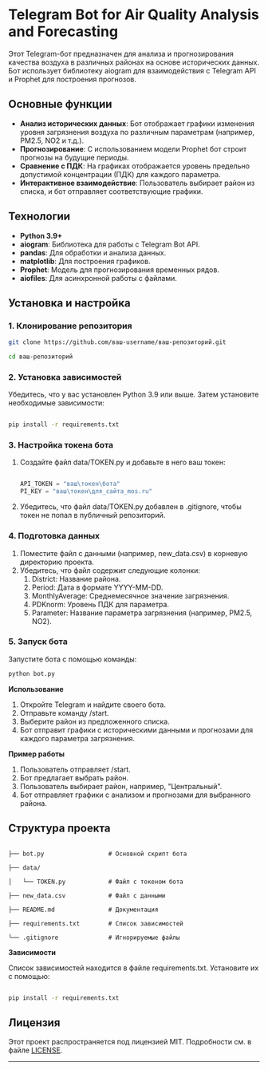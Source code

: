 # **Telegram Bot for Air Quality Analysis and Forecasting**

Этот Telegram-бот предназначен для анализа и прогнозирования качества воздуха в различных районах на основе исторических данных. Бот использует библиотеку aiogram для взаимодействия с Telegram API и Prophet для построения прогнозов.

## **Основные функции**

- **Анализ исторических данных**: Бот отображает графики изменения уровня загрязнения воздуха по различным параметрам (например, PM2.5, NO2 и т.д.).
- **Прогнозирование**: С использованием модели Prophet бот строит прогнозы на будущие периоды.
- **Сравнение с ПДК**: На графиках отображается уровень предельно допустимой концентрации (ПДК) для каждого параметра.
- **Интерактивное взаимодействие**: Пользователь выбирает район из списка, и бот отправляет соответствующие графики.

## **Технологии**

- **Python 3.9+**
- **aiogram**: Библиотека для работы с Telegram Bot API.
- **pandas**: Для обработки и анализа данных.
- **matplotlib**: Для построения графиков.
- **Prophet**: Модель для прогнозирования временных рядов.
- **aiofiles**: Для асинхронной работы с файлами.

## **Установка и настройка**

### **1. Клонирование репозитория**

``` bash
git clone https://github.com/ваш-username/ваш-репозиторий.git

cd ваш-репозиторий
```
### **2. Установка зависимостей**

Убедитесь, что у вас установлен Python 3.9 или выше. Затем установите необходимые зависимости:

```bash

pip install -r requirements.txt
```
### **3. Настройка токена бота**

1. Создайте файл data/TOKEN.py и добавьте в него ваш токен:

   ```python

   API_TOKEN = "ваш\токен\бота"
   PI_KEY = "ваш\токен\для_сайта_mos.ru"

   ```

1. Убедитесь, что файл data/TOKEN.py добавлен в .gitignore, чтобы токен не попал в публичный репозиторий.

### **4. Подготовка данных**

1. Поместите файл с данными (например, new_data.csv) в корневую директорию проекта.
1. Убедитесь, что файл содержит следующие колонки:
   1. District: Название района.
   1. Period: Дата в формате YYYY-MM-DD.
   1. MonthlyAverage: Среднемесячное значение загрязнения.
   1. PDKnorm: Уровень ПДК для параметра.
   1. Parameter: Название параметра загрязнения (например, PM2.5, NO2).

### **5. Запуск бота**

Запустите бота с помощью команды:

``` bash
python bot.py 
```

**Использование**

1. Откройте Telegram и найдите своего бота.
1. Отправьте команду /start.
1. Выберите район из предложенного списка.
1. Бот отправит графики с историческими данными и прогнозами для каждого параметра загрязнения.

**Пример работы**

1. Пользователь отправляет /start.
1. Бот предлагает выбрать район.
1. Пользователь выбирает район, например, "Центральный".
1. Бот отправляет графики с анализом и прогнозами для выбранного района.

## **Структура проекта**


```

├── bot.py                  # Основной скрипт бота

├── data/

│   └── TOKEN.py            # Файл с токеном бота

├── new_data.csv            # Файл с данными

├── README.md               # Документация

├── requirements.txt        # Список зависимостей

└── .gitignore              # Игнорируемые файлы
```
**Зависимости**

Список зависимостей находится в файле requirements.txt. Установите их с помощью:

```bash

pip install -r requirements.txt
```
## **Лицензия**

Этот проект распространяется под лицензией MIT. Подробности см. в файле [LICENSE](https://chat.deepseek.com/a/chat/s/LICENSE).

----
